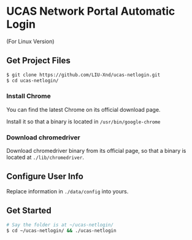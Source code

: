 # UCAS Network Portal Automatic Login

(For Linux Version)

## Get Project Files

```bash
$ git clone https://github.com/LIU-Xnd/ucas-netlogin.git
$ cd ucas-netlogin/

```

### Install Chrome

You can find the latest Chrome on its official download page.

Install it so that a binary is located in `/usr/bin/google-chrome`

### Download chromedriver

Download chromedriver binary from its official page, so that a binary is located at `./lib/chromedriver`.

## Configure User Info

Replace information in `./data/config` into yours.

## Get Started

```bash
# Say the folder is at ~/ucas-netlogin/
$ cd ~/ucas-netlogin/ && ./ucas-netlogin
```

